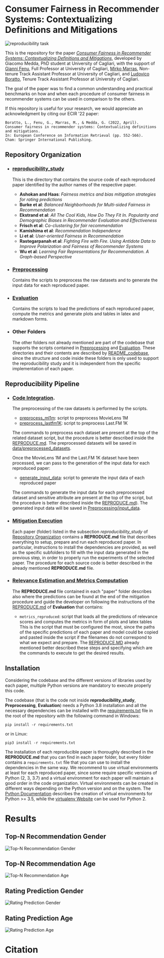 # Consumer Fairness in Recommender Systems: Contextualizing Definitions and Mitigations
![reproducibility task](research_method.jpg)

This is the repository for the paper [*Consumer Fairness in Recommender Systems: Contextualizing Definitions and Mitigations*](https://doi.org/10.1007/978-3-030-99736-6_37),
developed by Giacomo Medda, PhD student at University of Cagliari, with the support of [Gianni Fenu](https://unica.it/unica/it/ateneo_s07_ss01.page?contentId=SHD30371),
Full Professor at University of Cagliari, [Mirko Marras](https://www.mirkomarras.com/), Non-tenure Track Assistant Professor at University of Cagliari,
and [Ludovico Boratto](https://www.ludovicoboratto.com/), Tenure Track Assistant Professor at University of Cagliari.

The goal of the paper was to find a common understanding and practical benchmarks on how and when each procedure of consumer
fairness in recommender systems can be used in comparison to the others.

If this repository is useful for your research, we would appreciate an acknowledgment by citing our ECIR '22 paper:
```
Boratto, L., Fenu, G., Marras, M., & Medda, G. (2022, April).
Consumer fairness in recommender systems: Contextualizing definitions and mitigations.
In: European Conference on Information Retrieval (pp. 552-566).
Cham: Springer International Publishing.
```

## Repository Organization

- ### [reproducibility_study](reproducibility_study)

  This is the directory that contains the source code of each reproduced paper identified by the author names of the respective paper.

    - **Ashokan and Haas**: *Fairness metrics and bias mitigation strategies for rating predictions*
    - **Burke et al**: *Balanced Neighborhoods for Multi-sided Fairness in Recommendation*
    - **Ekstrand et al**: *All The Cool Kids, How Do They Fit In. Popularity and Demographic Biases in Recommender Evaluation and Effectiveness*
    - **Frisch et al**: *Co-clustering for fair recommendation*
    - **Kamishima et al**: *Recommendation Independence*
    - **Li et al**: *User-oriented Fairness in Recommendation*
    - **Rastegarpanah et al**: *Fighting Fire with Fire. Using Antidote Data to Improve Polarization and Fairness of Recommender Systems*
    - **Wu et al**: *Learning Fair Representations for Recommendation. A Graph-based Perspective*
  
- ### [Preprocessing](Preprocessing)

  Contains the scripts to preprocess the raw datasets and to generate the input data for each reproduced paper.

- ### [Evaluation](Evaluation)

  Contains the scripts to load the predictions of each reproduced paper, compute the metrics and generate plots and tables
  in latex and markdown forms.

- ### Other Folders

  The other folders not already mentioned are part of the codebase that supports the scripts contained in [Preprocessing](Preprocessing)
  and [Evaluation](Evaluation).
  These directories and their contents are described by [README_codebase](README_codebase.MD), since the structure and code inside these
  folders is only used to support the reproducibility study and it is independent from the specific implementation of each paper.

## Reproducibility Pipeline
- ### [Code Integration](Preprocessing).
  The preprocessing of the raw datasets is performed by the scripts.
    - [preprocess_ml1m](Preprocessing/preprocess_ml1m.py): script to preprocess MovieLens 1M
    - [preprocess_lastfm1K](Preprocessing/preprocess_lastfm1K.py): script to preprocess Last.FM 1K
 
    The commands to preprocess each dataset are present at the top of the related dataset script, but the procedure is better
    described inside the [REPRODUCE.md](Preprocessing/REPRODUCE.md). The preprocessed datasets will be saved in [data/preprocessed_datasets](data/preprocessed_datasets).
 
    Once the MovieLens 1M and the Last.FM 1K dataset have been processed, we can pass to the generation of the input data
    for each reproduced paper:
    - [generate_input_data](Preprocessing/generate_input_data.py): script to generate the input data of each reproduced paper
    
    The commands to generate the input data for each preprocessed dataset and sensitive attribute are present at the top of
    the script, but the procedure is better described inside the [REPRODUCE.md](Preprocessing/REPRODUCE.md)). The generated
    input data will be saved in [Preprocessing/input_data](Preprocessing/input_data).

- ### [Mitigation Execution](reproducibility_study)

    Each paper (folder) listed in the subsection *reproducibility_study* of [Repository Organization](#repository-organization)
    contains a **REPRODUCE.md** file that describes everything to setup, prepare and run each reproduced paper. In particular,
    instructions to install the dependencies are provided, as well as the specific subfolders to fill with the input data
    generated in the previous step, in order to properly run the experiments of the selected paper. The procedure for each
    source code is better described in the already mentioned **REPRODUCE.md** file.

- ### [Relevance Estimation and Metrics Computation](Evaluation)

    The **REPRODUCE.md** file contained in each "paper" folder describes also where the predictions can be found at the end 
    of the mitigation procedure and guide the developer on following the instructions of the 
    [REPRODUCE.md](Evaluation/REPRODUCE.md) of **Evaluation** that contains:
    - `metrics_reproduced`: script that loads all the predictions of relevance scores and computes the metrics in form of
                            plots and latex tables
    This is the script that must be configured the most, since the paths of the specific predictions of each paper and
    model could be copied and pasted inside the script if the filenames do not correspond to what we expect and prepare.
    The [REPRODUCE.MD](Evaluation/REPRODUCE.md) already mentioned better described these steps and specifying which are the commands to execute to get the desired results.

## Installation

Considering the codebase and the different versions of libraries used by each paper, multiple Python versions are 
mandatory to execute properly this code. 

The codebase (that is the code not inside **reproducibility_study**, **Preprocessing**, **Evaluation**) needs a Python 3.8
installation and all the necessary dependencies can be installed with the [requirements.txt](requirements.txt) file in the
root of the repository with the following command in Windows:
```shell script
pip install -r requirements.txt
```
or in Linux:
```shell script
pip3 install -r requirements.txt
```

The installation of each reproducible paper is thoroughly described in the **REPRODUCE.md** that you can find in each paper
folder, but every folder contains a `requirements.txt` file that you can use to install the dependencies in the same way.
We recommend to use virtual environments at least for each reproduced paper, since some require specific versions
of Python (2, 3, 3.7) and a virtual environment for each paper will maintain a good order in the code organization.
Virtual environments can be created in different ways depending on the Python version and on the system. The
[Python Documentation](https://docs.python.org/3/library/venv.html) describes the creation of virtual environments for
Python >= 3.5, while the [virtualenv Website](https://virtualenv.pypa.io/en/latest/index.html) can be used for Python 2.

# Results

## Top-N Recommendation Gender
![Top-N Recommendation Gender](results/NDCG_gender.png)

## Top-N Recommendation Age
![Top-N Recommendation Age](results/NDCG_age.png)

## Rating Prediction Gender
![Rating Prediction Gender](results/RMSE_gender.png)

## Rating Prediction Age
![Rating Prediction Age](results/RMSE_age.png)

# Citation
